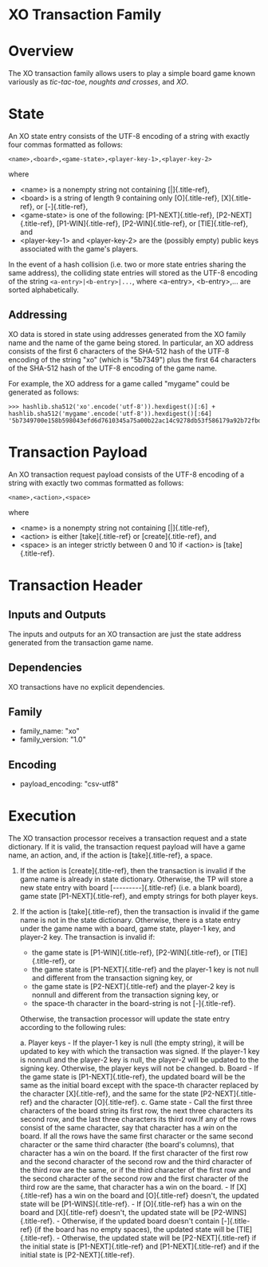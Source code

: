 # XO Transaction Family

# Overview

<!--
  Licensed under Creative Commons Attribution 4.0 International License
  https://creativecommons.org/licenses/by/4.0/
-->

The XO transaction family allows users to play a simple board game known
variously as *tic-tac-toe*, *noughts and crosses*, and *XO*.

# State

An XO state entry consists of the UTF-8 encoding of a string with
exactly four commas formatted as follows:

`<name>,<board>,<game-state>,<player-key-1>,<player-key-2>`

where

-   \<name> is a nonempty string not containing [\|]{.title-ref},
-   \<board> is a string of length 9 containing only [O]{.title-ref},
    [X]{.title-ref}, or [-]{.title-ref},
-   \<game-state> is one of the following: [P1-NEXT]{.title-ref},
    [P2-NEXT]{.title-ref}, [P1-WIN]{.title-ref}, [P2-WIN]{.title-ref},
    or [TIE]{.title-ref}, and
-   \<player-key-1> and \<player-key-2> are the (possibly empty) public
    keys associated with the game\'s players.

In the event of a hash collision (i.e. two or more state entries sharing
the same address), the colliding state entries will stored as the UTF-8
encoding of the string `<a-entry>|<b-entry>|...`, where \<a-entry>,
\<b-entry>,\... are sorted alphabetically.

## Addressing

XO data is stored in state using addresses generated from the XO family
name and the name of the game being stored. In particular, an XO address
consists of the first 6 characters of the SHA-512 hash of the UTF-8
encoding of the string \"xo\" (which is \"5b7349\") plus the first 64
characters of the SHA-512 hash of the UTF-8 encoding of the game name.

For example, the XO address for a game called \"mygame\" could be
generated as follows:

``` pycon
>>> hashlib.sha512('xo'.encode('utf-8')).hexdigest()[:6] + hashlib.sha512('mygame'.encode('utf-8')).hexdigest()[:64]
'5b7349700e158b598043efd6d7610345a75a00b22ac14c9278db53f586179a92b72fbd'
```

# Transaction Payload

An XO transaction request payload consists of the UTF-8 encoding of a
string with exactly two commas formatted as follows:

`<name>,<action>,<space>`

where

-   \<name> is a nonempty string not containing [\|]{.title-ref},
-   \<action> is either [take]{.title-ref} or [create]{.title-ref}, and
-   \<space> is an integer strictly between 0 and 10 if \<action> is
    [take]{.title-ref}.

# Transaction Header

## Inputs and Outputs

The inputs and outputs for an XO transaction are just the state address
generated from the transaction game name.

## Dependencies

XO transactions have no explicit dependencies.

## Family

-   family_name: \"xo\"
-   family_version: \"1.0\"

## Encoding

-   payload_encoding: \"csv-utf8\"

# Execution

The XO transaction processor receives a transaction request and a state
dictionary. If it is valid, the transaction request payload will have a
game name, an action, and, if the action is [take]{.title-ref}, a space.

1.  If the action is [create]{.title-ref}, then the transaction is
    invalid if the game name is already in state dictionary. Otherwise,
    the TP will store a new state entry with board
    [\-\-\-\-\-\-\-\--]{.title-ref} (i.e. a blank board), game state
    [P1-NEXT]{.title-ref}, and empty strings for both player keys.

2.  If the action is [take]{.title-ref}, then the transaction is invalid
    if the game name is not in the state dictionary. Otherwise, there is
    a state entry under the game name with a board, game state, player-1
    key, and player-2 key. The transaction is invalid if:

    -   the game state is [P1-WIN]{.title-ref}, [P2-WIN]{.title-ref}, or
        [TIE]{.title-ref}, or
    -   the game state is [P1-NEXT]{.title-ref} and the player-1 key is
        not null and different from the transaction signing key, or
    -   the game state is [P2-NEXT]{.title-ref} and the player-2 key is
        nonnull and different from the transaction signing key, or
    -   the space-th character in the board-string is not
        [-]{.title-ref}.

    Otherwise, the transaction processor will update the state entry
    according to the following rules:

    a.  Player keys - If the player-1 key is null (the empty string), it
        will be updated to key with which the transaction was signed. If
        the player-1 key is nonnull and the player-2 key is null, the
        player-2 will be updated to the signing key. Otherwise, the
        player keys will not be changed.
    b.  Board - If the game state is [P1-NEXT]{.title-ref}, the updated
        board will be the same as the initial board except with the
        space-th character replaced by the character [X]{.title-ref},
        and the same for the state [P2-NEXT]{.title-ref} and the
        character [O]{.title-ref}.
    c.  Game state - Call the first three characters of the board string
        its first row, the next three characters its second row, and the
        last three characters its third row.If any of the rows consist
        of the same character, say that character has a *win* on the
        board. If all the rows have the same first character or the same
        second character or the same third character (the board\'s
        columns), that character has a win on the board. If the first
        character of the first row and the second character of the
        second row and the third character of the third row are the
        same, or if the third character of the first row and the second
        character of the second row and the first character of the third
        row are the same, that character has a win on the board.
        -   If [X]{.title-ref} has a win on the board and
            [O]{.title-ref} doesn\'t, the updated state will be
            [P1-WINS]{.title-ref}.
        -   If [O]{.title-ref} has a win on the board and
            [X]{.title-ref} doesn\'t, the updated state will be
            [P2-WINS]{.title-ref}.
        -   Otherwise, if the updated board doesn\'t contain
            [-]{.title-ref} (if the board has no empty spaces), the
            updated state will be [TIE]{.title-ref}.
        -   Otherwise, the updated state will be [P2-NEXT]{.title-ref}
            if the initial state is [P1-NEXT]{.title-ref} and
            [P1-NEXT]{.title-ref} and if the initial state is
            [P2-NEXT]{.title-ref}.

